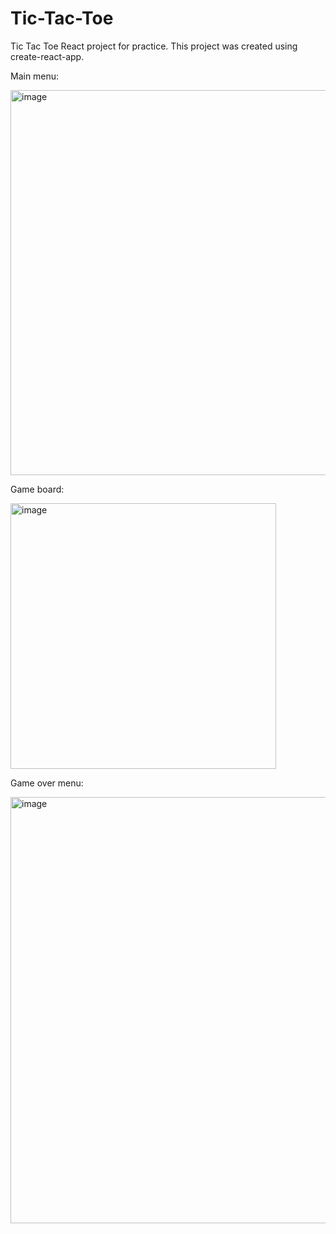 # Tic-Tac-Toe
 Tic Tac Toe React project for practice. This project was created using create-react-app. 

Main menu:

<img width="616" alt="image" src="https://github.com/suhas-sunder/tic-tac-toe/assets/77464593/2890d3ab-6748-498a-8cd6-5ede2cb41fd6">

Game board:

<img width="425" alt="image" src="https://github.com/suhas-sunder/tic-tac-toe/assets/77464593/1f0bc096-e15c-41e2-b15d-334330981887">

Game over menu:

<img width="682" alt="image" src="https://github.com/suhas-sunder/tic-tac-toe/assets/77464593/69bb82cd-405b-4735-87d2-91c8dce03e4c">





